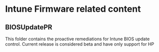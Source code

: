 # Intune Firmware related content 

## BIOSUpdatePR 
This folder contains the proactive remediations for Intune BIOS update control. 
Current release is considered beta and have only support for HP 

